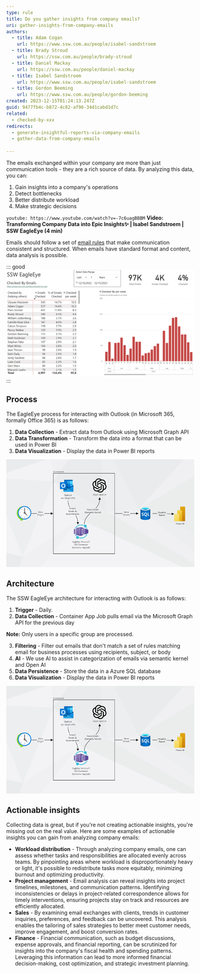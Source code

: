 ```yaml
---
type: rule
title: Do you gather insights from company emails?
uri: gather-insights-from-company-emails
authors:
  - title: Adam Cogan
    url: https://www.ssw.com.au/people/isabel-sandstroem
  - title: Brady Stroud
    url: https://ssw.com.au/people/brady-stroud
  - title: Daniel Mackay
    url: https://ssw.com.au/people/daniel-mackay
  - title: Isabel Sandstroem
    url: https://www.ssw.com.au/people/isabel-sandstroem
  - title: Gordon Beeming
    url: https://www.ssw.com.au/people/gordon-beeming
created: 2023-12-15T01:24:13.247Z
guid: 9477fb4c-b872-4c82-af96-34d1cabd1d7c
related:
  - checked-by-xxx
redirects:
  - generate-insightful-reports-via-company-emails
  - gather-data-from-company-emails

---
```


The emails exchanged within your company are more than just communication tools - they are a rich source of data. By analyzing this data, you can:

<!--endintro-->

1. Gain insights into a company's operations
2. Detect bottlenecks
3. Better distribute workload
4. Make strategic decisions

`youtube: https://www.youtube.com/watch?v=-7c6uagBBBM`
**Video: Transforming Company Data into Epic Insights✨ | Isabel Sandstroem | SSW EagleEye (4 min)**

Emails should follow a set of [email rules](/rules-to-better-email) that make communication consistent and structured. When emails have standard format and content, data analysis is possible.

::: good
![Figure: Good example - Visual representation in Power BI highlighting the insights of 'Checked by' emails](eagleeyepbireport.jpg)
:::

## Process

The EagleEye process for interacting with Outlook (in Microsoft 365, formally Office 365) is as follows:

1. **Data Collection** - Extract data from Outlook using Microsoft Graph API
2. **Data Transformation** - Transform the data into a format that can be used in Power BI
3. **Data Visualization** - Display the data in Power BI reports

![Figure: SSW EagleEye process for interacting with Outlook](ssw-eagleeye-architecture.png)

## Architecture

The SSW EagleEye architecture for interacting with Outlook is as follows:

1. **Trigger** - Daily.
2. **Data Collection** - Container App Job pulls email via the Microsoft Graph API for the previous day

**Note:** Only users in a specific group are processed.

3. **Filtering** - Filter out emails that don't match a set of rules matching email for business processes using recipients, subject, or body
4. **AI** - We use AI to assist in categorization of emails via semantic kernel and Open AI
5. **Data Persistence** - Store the data in a Azure SQL database
6. **Data Visualization** - Display the data in Power BI reports

![Figure: SSW EagleEye architecture for interacting with Outlook](ssw-eagleeye-architecture.png)

## Actionable insights

Collecting data is great, but if you're not creating actionable insights, you're missing out on the real value. Here are some examples of actionable insights you can gain from analyzing company emails:

- **Workload distribution** - Through analyzing company emails, one can assess whether tasks and responsibilities are allocated evenly across teams. By pinpointing areas where workload is disproportionately heavy or light, it's possible to redistribute tasks more equitably, minimizing burnout and optimizing productivity.
- **Project management** - Email analysis can reveal insights into project timelines, milestones, and communication patterns. Identifying inconsistencies or delays in project-related correspondence allows for timely interventions, ensuring projects stay on track and resources are efficiently allocated.
- **Sales** - By examining email exchanges with clients, trends in customer inquiries, preferences, and feedback can be uncovered. This analysis enables the tailoring of sales strategies to better meet customer needs, improve engagement, and boost conversion rates.
- **Finance** - Financial communication, such as budget discussions, expense approvals, and financial reporting, can be scrutinized for insights into the company's fiscal health and spending patterns. Leveraging this information can lead to more informed financial decision-making, cost optimization, and strategic investment planning.

<!--
# Anatomy of an EagleEye rule
=============================
What are we looking at? Email
What are the insights? See bullets above
Video
Tech used / Process of collecting data
Actionable insights - How we change process off the data
-->
